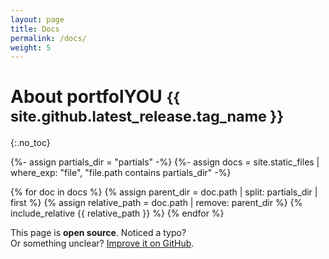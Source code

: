 ```yaml
---
layout: page
title: Docs
permalink: /docs/
weight: 5
---
```


# About portfolYOU <small class="text-muted">{{ site.github.latest_release.tag_name }}</small>
{:.no_toc}

{%- assign partials_dir = "partials" -%}
{%- assign docs = site.static_files | where_exp: "file", "file.path contains partials_dir" -%}

{% for doc in docs %}
{% assign parent_dir = doc.path | split: partials_dir | first %}
{% assign relative_path = doc.path | remove: parent_dir %}
{% include_relative {{ relative_path }} %}
{% endfor %}

<footer class="github-footer">
    This page is <b>open source</b>. Noticed a typo? <br />
    Or something unclear? <a href="{{ site.github.repository_url }}/edit/master/docs/documentation/docs.md">Improve it on GitHub</a>.
</footer>